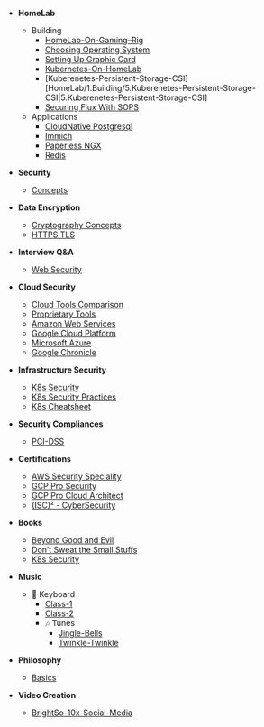 - **HomeLab**
  - Building
    - [HomeLab-On-Gaming–Rig](HomeLab/1.Building/1.HomeLab-On-Gaming-Rig.md)
    - [Choosing Operating System](HomeLab/1.Building/2.Choosing-Operating-System.md)
    - [Setting Up Graphic Card](HomeLab/1.Building/3.Setting-Up-Graphic-Card.md)
    - [Kubernetes-On-HomeLab](HomeLab/1.Building/4.Kubernetes-On-HomeLab.md)
    - [Kuberenetes-Persistent-Storage-CSI][HomeLab/1.Building/5.Kuberenetes-Persistent-Storage-CSI|5.Kuberenetes-Persistent-Storage-CSI]
    - [Securing Flux With SOPS](HomeLab/1.Building/6.Securing-Flux-With-SOPS.md)
  - Applications
    - [CloudNative Postgresql](HomeLab/2.Applications/CloudNative%20Postgresql.md)
    - [Immich](HomeLab/2.Applications/Immich.md)
    - [Paperless NGX](HomeLab/2.Applications/Paperless%20NGX.md)
    - [Redis](HomeLab/2.Applications/Redis.md)

- **Security**
  - [Concepts](Cyber-Security/Concepts/Basics.md)

- **Data Encryption**
  - [Cryptography Concepts](Cyber-Security/Concepts/Cryptography.md)
  - [HTTPS TLS](Cyber-Security/Concepts/TLS.md)

- **Interview Q&A**
  - [Web Security](Cyber-Security/interview-questions/Web-Application-Security.md)

- **Cloud Security**
  - [Cloud Tools Comparison](Cyber-Security/Cloud/Cloud-Tools-Comparison.md)
  - [Proprietary Tools](Cyber-Security/Infrastructure/Tools/Security-Tools.md)
  - [Amazon Web Services](Cyber-Security/Cloud/AWS.md)
  - [Google Cloud Platform](Cyber-Security/Cloud/GCP.md)
  - [Microsoft Azure](Cyber-Security/Cloud/Azure.md)
  - [Google Chronicle](Cyber-Security/Cloud/Google-Chronicle.md)

- **Infrastructure Security**
  - [K8s Security](Books/K8S-Security.md)
  - [K8s Security Practices](Cyber-Security/Infrastructure/Tools/K8S-Best-Practices.md)
  - [K8s Cheatsheet](Cyber-Security/Infrastructure/Tools/K8S-Checklist.md)

- **Security Compliances**
  - [PCI-DSS](Cyber-Security/Compliances/PCI-DSS.md)

- **Certifications**
  - [AWS Security Speciality](Cyber-Security/Certifications/AWS-Security-Speciality-SCS-C02.md)
  - [GCP Pro Security](Cyber-Security/Certifications/GCP-Professional-Security-Engineer.md)
  - [GCP Pro Cloud Architect](Cyber-Security/Certifications/GCP-Professional-Cloud-Architect.md)
  - [(ISC)² - CyberSecurity](Cyber-Security/Certifications/ISC2-CC.md)

- **Books**
  - [Beyond Good and Evil](Books/Draft-Beyond-Good-and-Evil.md)
  - [Don’t Sweat the Small Stuffs](Books/Draft-Dont-Sweat-The-Small-Stuffs.md)
  - [K8s Security](Books/K8S-Security.md)

- **Music**
  - 🎹 Keyboard
    - [Class-1](Music/%F0%9F%8E%B9%20Keyboard/Class-1.md)
    - [Class-2](Music/%F0%9F%8E%B9%20Keyboard/Class-2.md)
    - 🎶 Tunes
      - [Jingle-Bells](Music/%F0%9F%8E%B9%20Keyboard/%F0%9F%8E%B6%20Tunes/Jingle-Bells.md)
      - [Twinkle-Twinkle](Music/%F0%9F%8E%B9%20Keyboard/%F0%9F%8E%B6%20Tunes/Twinkle-Twinkle.md)

- **Philosophy**
  - [Basics](Philosophy/Concepts/Basics.md)

- **Video Creation**
  - [BrightSo-10x-Social-Media](Video-Creation/BrightSo-10x-Social-Media.md)
